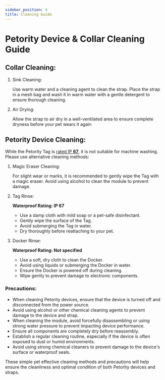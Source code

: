```yaml
---
sidebar_position: 4
title: Cleaning Guide
---
```


# Petority Device & Collar Cleaning Guide
## Collar Cleaning:
1. Sink Cleaning:

	Use warm water and a cleaning agent to clean the strap. Place the strap in a mesh bag and wash it in warm water with a gentle detergent to ensure thorough cleaning.

2. Air Drying:

	Allow the strap to air dry in a well-ventilated area to ensure complete dryness before your pet wears it again

## Petority Device Cleaning:
While the Petority Tag is [rated IP **67**](/docs/devices/general-information/waterproof-dustproof), it is not suitable for machine washing. Please use alternative cleaning methods:
1. Magic Eraser Cleaning:

	For slight wear or marks, it is recommended to gently wipe the Tag with a magic eraser. Avoid using alcohol to clean the module to prevent damage.

2. Tag Rinse:

	**Waterproof Rating: IP 67**
	+ Use a damp cloth with mild soap or a pet-safe disinfectant.
	+ Gently wipe the surface of the Tag.
	+ Avoid submerging the Tag in water.
	+ Dry thoroughly before reattaching to your pet.

3. Docker Rinse:

	**Waterproof Rating: Not specified**
	+ Use a soft, dry cloth to clean the Docker.
	+ Avoid using liquids or submerging the Docker in water.
	+ Ensure the Docker is powered off during cleaning.
	+ Wipe gently to prevent damage to electronic components.

### Precautions:
+ When cleaning Petority devices, ensure that the device is turned off and disconnected from the power source.
+ Avoid using alcohol or other chemical cleaning agents to prevent damage to the device and strap.
+ When cleaning the module, avoid forcefully disassembling or using strong water pressure to prevent impacting device performance.
+ Ensure all components are completely dry before reassembly.
+ Establish a regular cleaning routine, especially if the device is often exposed to dust or humid environments.
+ Avoid using strong chemical cleaners to prevent damage to the device's surface or waterproof seals.

These simple yet effective cleaning methods and precautions will help ensure the cleanliness and optimal condition of both Petority devices and straps.